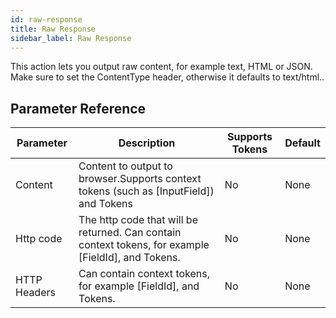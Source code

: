 ```yaml
---
id: raw-response
title: Raw Response
sidebar_label: Raw Response
---
```



This action lets you output raw content, for example text, HTML or JSON. Make sure to set the ContentType header, otherwise it defaults to text/html..

## Parameter Reference
| Parameter | Description | Supports Tokens | Default |
| -- | -- | -- | -- |
| Content | Content to output to browser.Supports context tokens (such as [InputField]) and Tokens | No | None |
| Http code | The http code that will be returned. Can contain context tokens, for example [FieldId], and Tokens. | No | None |
| HTTP Headers | Can contain context tokens, for example [FieldId], and Tokens. | No | None |
